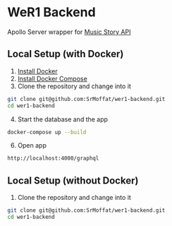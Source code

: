 # WeR1 Backend
Apollo Server wrapper for [Music Story API](https://developers.music-story.com/developers)

## Local Setup (with Docker)
1. [Install Docker](https://docs.docker.com/engine/install/)
2. [Install Docker Compose](https://docs.docker.com/compose/install/)
3. Clone the repository and change into it
```bash
git clone git@github.com:SrMoffat/wer1-backend.git
cd wer1-backend
```
4. Start the database and the app
```bash
docker-compose up --build
```
6. Open app
```bash
http://localhost:4000/graphql
```


## Local Setup (without Docker)
1. Clone the repository and change into it
```bash
git clone git@github.com:SrMoffat/wer1-backend.git
cd wer1-backend
```
